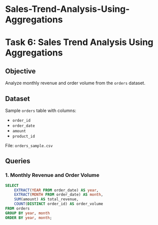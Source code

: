 # Sales-Trend-Analysis-Using-Aggregations


# Task 6: Sales Trend Analysis Using Aggregations

## Objective
Analyze monthly revenue and order volume from the `orders` dataset.

## Dataset
Sample `orders` table with columns:
- `order_id`
- `order_date`
- `amount`
- `product_id`

File: `orders_sample.csv`

## Queries

### 1. Monthly Revenue and Order Volume
```sql
SELECT 
    EXTRACT(YEAR FROM order_date) AS year,
    EXTRACT(MONTH FROM order_date) AS month,
    SUM(amount) AS total_revenue,
    COUNT(DISTINCT order_id) AS order_volume
FROM orders
GROUP BY year, month
ORDER BY year, month;
